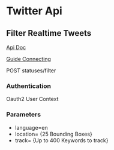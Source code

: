 # Twitter Api #

## Filter Realtime Tweets ##

[Api Doc](https://developer.twitter.com/en/docs/tweets/filter-realtime/overview.html)

[Guide Connecting](https://developer.twitter.com/en/docs/tweets/filter-realtime/guides/connecting.html)

POST statuses/filter 

### Authentication ###

Oauth2 User Context

### Parameters ###

* language=en
* location= {25 Bounding Boxes}
* track= {Up to 400 Keywords to track}


